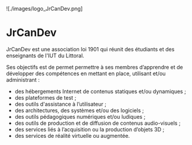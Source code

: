 
![./images/logo_JrCanDev.png]
# JrCanDev

JrCanDev est une association loi 1901 qui réunit des étudiants et des enseignants de l'IUT du Littoral. 

Ses objectifs est de permet permettre à ses membres d’apprendre et de développer des compétences en mettant en place, utilisant et/ou administrant :

- des hébergements Internet de contenus statiques et/ou dynamiques ;
- des plateformes de test ;
- des outils d'assistance à l’utilisateur ;
- des architectures, des systèmes et/ou des logiciels ;
- des outils pédagogiques numériques et/ou ludiques ;
- des outils de production et de diffusion de contenus audio-visuels ;
- des services liés à l’acquisition ou la production d’objets 3D ;
- des services de réalité virtuelle ou augmentée.
